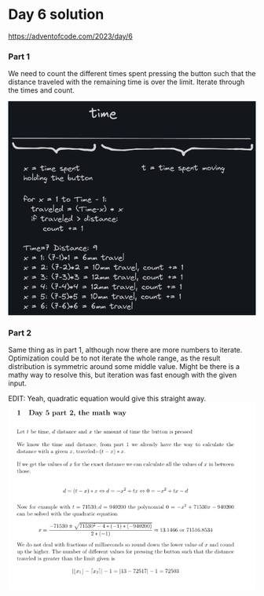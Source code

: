 # Day 6 solution

https://adventofcode.com/2023/day/6

### Part 1

We need to count the different times spent pressing the button such that the distance traveled with the remaining time is over the limit. Iterate through the times and count.

![part 1](day6p1.png)

### Part 2

Same thing as in part 1, although now there are more numbers to iterate. Optimization could be to not iterate the whole range, as the result distribution is symmetric around some middle value. Might be there is a mathy way to resolve this, but iteration was fast enough with the given input.

EDIT: Yeah, quadratic equation would give this straight away.
![part 2](day6p2.png)